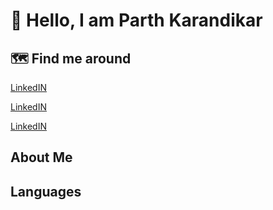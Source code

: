 <h1>👋 Hello, I am Parth Karandikar</h1>

<h2>🗺️ Find me around</h2>

[LinkedIN](https://www.linkedin.com/in/parth-karandikar-672a01205/)

[LinkedIN](https://www.linkedin.com/in/parth-karandikar-672a01205/)

[LinkedIN](https://www.linkedin.com/in/parth-karandikar-672a01205/)


<h2>About Me</h2>

<h2>Languages</h2>
